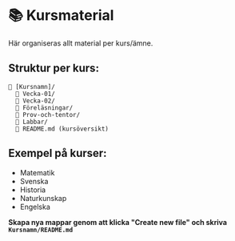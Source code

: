 # 📚 Kursmaterial

Här organiseras allt material per kurs/ämne.

## Struktur per kurs:

```
📁 [Kursnamn]/
  📁 Vecka-01/
  📁 Vecka-02/
  📁 Föreläsningar/
  📁 Prov-och-tentor/
  📁 Labbar/
  📄 README.md (kursöversikt)
```

## Exempel på kurser:
- Matematik
- Svenska  
- Historia
- Naturkunskap
- Engelska

**Skapa nya mappar genom att klicka "Create new file" och skriva `Kursnamn/README.md`**